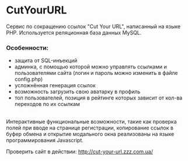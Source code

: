 # CutYourURL
Сервис по сокращению ссылок "Cut Your URL", написанный на языке PHP. Используется реляционная база данных MySQL.

### Особенности:
- защита от SQL-инъекций
- админка, с помощью которой можно управлять ссылками и пользователями сайта (логин и пароль можно изменить в файле config.php)
- усложнённая генерация ссылок
- возможность загрузить свою аватарку в профиль
- топ пользователей, позиция в рейтинге которых зависит от кол-ва переходов по их ссылкам 

<br />
Интерактивные функциональные возможности, такие как проверка полей при вводе на странице регистрации, копирование ссылок в буфер обмена и открытие модального окна реализованы на языке программирования Javascript.<br />

Проверить сайт в действии: http://cut-your-url.zzz.com.ua/
